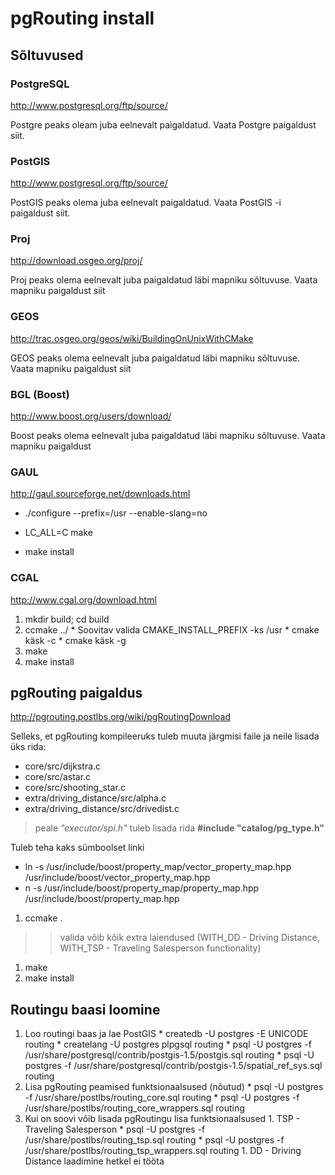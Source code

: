 # pgRouting install #

## Sõltuvused ##

### PostgreSQL ###
http://www.postgresql.org/ftp/source/

Postgre peaks oleam juba eelnevalt paigaldatud. Vaata Postgre paigaldust siit.

### PostGIS ###
http://www.postgresql.org/ftp/source/

PostGIS peaks olema juba eelnevalt paigaldatud. Vaata PostGIS -i paigaldust siit.

### Proj ###
http://download.osgeo.org/proj/

Proj peaks olema eelnevalt juba paigaldatud läbi mapniku sõltuvuse. Vaata mapniku paigaldust siit

### GEOS ###
http://trac.osgeo.org/geos/wiki/BuildingOnUnixWithCMake

GEOS peaks olema eelnevalt juba paigaldatud läbi mapniku sõltuvuse. Vaata mapniku paigaldust siit

### BGL (Boost) ###
http://www.boost.org/users/download/

Boost peaks olema eelnevalt juba paigaldatud läbi mapniku sõltuvuse. Vaata mapniku paigaldust

### GAUL ###
http://gaul.sourceforge.net/downloads.html

  * ./configure --prefix=/usr --enable-slang=no

  * LC\_ALL=C make

  * make install

### CGAL ###
http://www.cgal.org/download.html

  1. mkdir build; cd build
  1. ccmake ../
    * Soovitav valida CMAKE\_INSTALL\_PREFIX -ks /usr
    * cmake käsk -c
    * cmake käsk -g
  1. make
  1. make install

## pgRouting paigaldus ##
http://pgrouting.postlbs.org/wiki/pgRoutingDownload

Selleks, et pgRouting kompileeruks tuleb muuta järgmisi faile ja neile lisada üks rida:
  * core/src/dijkstra.c
  * core/src/astar.c
  * core/src/shooting\_star.c
  * extra/driving\_distance/src/alpha.c
  * extra/driving\_distance/src/drivedist.c
> peale _"executor/spi.h"_ tuleb lisada rida **#include "catalog/pg\_type.h"**

Tuleb teha kaks sümboolset linki
  * ln -s /usr/include/boost/property\_map/vector\_property\_map.hpp /usr/include/boost/vector\_property\_map.hpp
  * n -s /usr/include/boost/property\_map/property\_map.hpp /usr/include/boost/property\_map.hpp

  1. ccmake .
> > valida võib kõik extra laiendused (WITH\_DD - Driving Distance, WITH\_TSP - Traveling Salesperson functionality)
  1. make
  1. make install

## Routingu baasi loomine ##
  1. Loo routingi baas ja lae PostGIS
    * createdb -U postgres -E UNICODE routing
    * createlang -U postgres plpgsql routing
    * psql -U postgres -f /usr/share/postgresql/contrib/postgis-1.5/postgis.sql routing
    * psql -U postgres -f /usr/share/postgresql/contrib/postgis-1.5/spatial\_ref\_sys.sql routing
  1. Lisa pgRouting peamised funktsionaalsused (nõutud)
    * psql -U postgres -f /usr/share/postlbs/routing\_core.sql routing
    * psql -U postgres -f /usr/share/postlbs/routing\_core\_wrappers.sql routing
  1. Kui on soovi võib lisada pgRoutingu lisa funktsionaalsused
    1. TSP - Traveling Salesperson
    * psql -U postgres -f /usr/share/postlbs/routing\_tsp.sql routing
    * psql -U postgres -f /usr/share/postlbs/routing\_tsp\_wrappers.sql routing
    1. DD - Driving Distance laadimine hetkel ei tööta